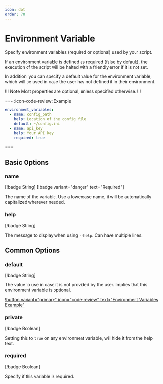 ```yaml
---
icon: dot
order: 70
---
```


# Environment Variable

Specify environment variables (required or optional) used by your script.

If an environment variable is defined as required (false by default), the
execution of the script will be halted with a friendly error if it is not set.

In addition, you can specify a default value for the environment variable, which
will be used in case the user has not defined it in their environment.

!!! Note
Most properties are optional, unless specified otherwise.
!!!

==- :icon-code-review: Example
```yaml bashly.yml
environment_variables:
  - name: config_path
    help: Location of the config file
    default: ~/config.ini
  - name: api_key
    help: Your API key
    required: true
```
===



## Basic Options

### name

[!badge String]
[!badge variant="danger" text="Required"]

The name of the variable. Use a lowercase name, it will be automatically
capitalized wherever needed.


### help

[!badge String]

The message to display when using `--help`. Can have multiple lines.



## Common Options

### default

[!badge String]

The value to use in case it is not provided by the user. Implies that this
environment variable is optional.

[!button variant="primary" icon="code-review" text="Environment Variables Example"](https://github.com/DannyBen/bashly/tree/master/examples/environment-variables#readme)

### private

[!badge Boolean]

Setting this to `true` on any environment variable, will hide it from the help
text.

### required

[!badge Boolean]

Specify if this variable is required.


